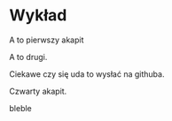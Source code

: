 # Wykład

A to pierwszy akapit

A to drugi.

Ciekawe czy się uda to wysłać na githuba.

Czwarty akapit.

bleble
